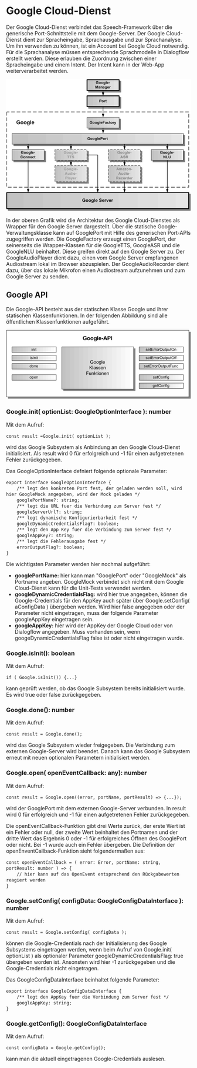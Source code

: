 # Google Cloud-Dienst

Der Google Cloud-Dienst verbindet das Speech-Framework über die generische Port-Schnittstelle mit dem Google-Server. Der Google Cloud-Dienst dient zur Spracheingabe, Sprachausgabe und zur Sprachanalyse.
Um ihn verwenden zu können, ist ein Account bei Google Cloud notwendig. Für die Sprachanalyse müssen entsprechende Sprachmodelle in Dialogflow erstellt werden. Diese erlauben die Zuordnung zwischen einer Spracheingabe und einem Intent. Der Intent kann in der Web-App weiterverarbeitet werden.

![Google-Architektur](./Google-1.gif)

In der oberen Grafik wird die Architektur des Google Cloud-Dienstes als Wrapper für den Google Server dargestellt. Über die statische Google-Verwaltungsklasse kann auf GooglePort mit Hilfe des generischen Port-APIs zugegriffen werden. Die GoogleFactory erzeugt einen GooglePort, der seinerseits die Wrapper-Klassen für die GoogleTTS, GoogleASR und die GoogleNLU beinhaltet. Diese greifen direkt auf den Google Server zu. Der GoogleAudioPlayer dient dazu, einen vom Google Server empfangenen Audiostream lokal im Browser abzuspielen. Der GoogleAudioRecorder dient dazu, über das lokale Mikrofon einen Audiostream aufzunehmen und zum Google Server zu senden.


## Google API

Die Google-API besteht aus der statischen Klasse Google und ihrer statischen Klassenfunktionen. In der folgenden Abbildung sind alle öffentlichen Klassenfunktionen aufgeführt.

![Google-API](./Google-2.gif)


### Google.init( optionList: GoogleOptionInterface ): number

Mit dem Aufruf:

	const result =Google.init( optionList );
	
wird das Google Subsystem als Anbindung an den Google Cloud-Dienst initialisiert. Als result wird 0 für erfolgreich und -1 für einen aufgetretenen Fehler zurückgegeben. 

Das GoogleOptionInterface defniert folgende optionale Parameter:

	export interface GoogleOptionInterface {
	    /** legt den konkreten Port fest, der geladen werden soll, wird hier GoogleMock angegeben, wird der Mock geladen */
	    googlePortName?: string;
	    /** legt die URL fuer die Verbindung zum Server fest */
	    googleServerUrl?: string;
	    /** legt dynamische Konfigurierbarkeit fest */
	    googleDynamicCredentialsFlag?: boolean;
	    /** legt den App Key fuer die Verbindung zum Server fest */
	    googleAppKey?: string;
	    /** legt die Fehlerausgabe fest */
	    errorOutputFlag?: boolean;
	}

Die wichtigsten Parameter werden hier nochmal aufgeführt:

* **googlePortName:** hier kann man "GooglePort" oder "GoogleMock" als Portname angeben. GoogleMock verbindet sich nicht mit dem Google Cloud-Dienst kann für die Unit-Tests verwendet werden.
* **googleDynamicCredentialsFlag:** wird hier true angegeben, können die Google-Credentials für den AppKey auch später über Google.setConfig( aConfigData ) übergeben werden. Wird hier false angegeben oder der Parameter nicht eingetragen, muss der folgende Parameter googleAppKey eingetragen sein.
* **googleAppKey:** hier wird der AppKey der Google Cloud oder von Dialogflow angegeben. Muss vorhanden sein, wenn googeDynamicCredentialsFlag false ist oder nicht eingetragen wurde.


### Google.isInit(): boolean

Mit dem Aufruf:

	if ( Google.isInit()) {...}
	
kann geprüft werden, ob das Google Subsystem bereits initialisiert wurde. Es wird true oder false zurückgegeben.


### Google.done(): number

Mit dem Aufruf:

	const result = Google.done();
	
wird das Google Subsystem wieder freigegeben. Die Verbindung zum externen Google-Server wird beendet. Danach kann das Google Subsystem erneut mit neuen optionalen Parametern initialisiert werden. 


### Google.open( openEventCallback: any): number

Mit dem Aufruf:

	const result = Google.open((error, portName, portResult) => {...}); 

wird der GooglePort mit dem externen Google-Server verbunden. In result wird 0 für erfolgreich und -1 für einen aufgetretenen Fehler zurückgegeben.
 
Die openEventCallback-Funktion gibt drei Werte zurück, der erste Wert ist ein Fehler oder null, der zweite Wert beinhaltet den Portnamen und der dritte Wert das Ergebnis 0 oder -1 für erfolgreiches Öffnen des GooglePort oder nicht. Bei -1 wurde auch ein Fehler übergeben. Die Definition der openEnventCallback-Funktion sieht folgendermaßen aus:
 
	const openEventCallback = ( error: Error, portName: string, portResult: number ) => {
		// hier kann auf das OpenEvent entsprechend den Rückgabewerten reagiert werden
	}
	
	
### Google.setConfig( configData: GoogleConfigDataInterface ): number

Mit dem Aufruf:

	const result = Google.setConfig( configData );
	
können die Google-Credentials nach der Initialisierung des Google Subsystems eingetragen werden, wenn beim Aufruf von Google.init( optionList ) als optionaler Parameter googleDynamicCredentialsFlag: true übergeben worden ist. Ansonsten wird hier -1 zurückgegeben und die Google-Credentials nicht eingetragen.

Das GoogleConfigDataInterface beinhaltet folgende Parameter:

	export interface GoogleConfigDataInterface {
	    /** legt den AppKey fuer die Verbindung zum Server fest */
	    googleAppKey: string;
	}


### Google.getConfig(): GoogleConfigDataInterface

Mit dem Aufruf:

	const configData = Google.getConfig();
	
kann man die aktuell eingetragenen Google-Credentials auslesen.
